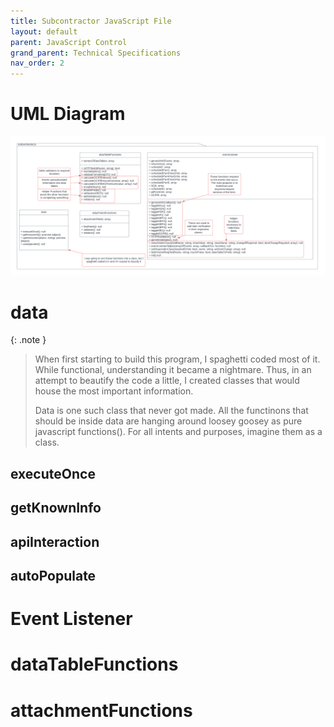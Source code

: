 ```yaml
---
title: Subcontractor JavaScript File
layout: default
parent: JavaScript Control
grand_parent: Technical Specifications
nav_order: 2
---
```


# UML Diagram
![](assets/images/umlDiagrams/subcontractorjs.png)

# data

{: .note }    
> When first starting to build this program, I spaghetti coded most of it. While functional, understanding it became a nightmare. Thus, in an attempt to beautify the code a little, I created classes that would house the most important information. 
>
> Data is one such class that never got made. All the functinons that should be inside data are hanging around loosey goosey as pure javascript functions(). For all intents and purposes, imagine them as a class.

## executeOnce


## getKnownInfo

## apiInteraction

## autoPopulate
# Event Listener

# dataTableFunctions

# attachmentFunctions